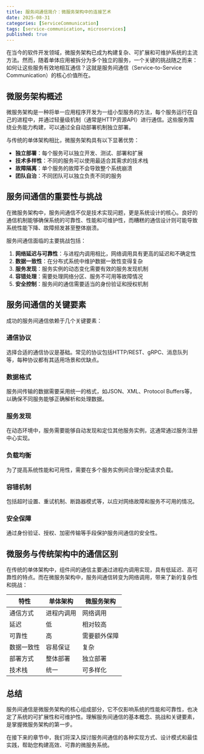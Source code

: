 ```yaml
---
title: 服务间通信简介：微服务架构中的连接艺术
date: 2025-08-31
categories: [ServiceCommunication]
tags: [service-communication, microservices]
published: true
---
```


在当今的软件开发领域，微服务架构已成为构建复杂、可扩展和可维护系统的主流方法。然而，随着单体应用被拆分为多个独立的服务，一个关键的挑战随之而来：如何让这些服务有效地相互通信？这就是服务间通信（Service-to-Service Communication）的核心价值所在。

## 微服务架构概述

微服务架构是一种将单一应用程序开发为一组小型服务的方法，每个服务运行在自己的进程中，并通过轻量级机制（通常是HTTP资源API）进行通信。这些服务围绕业务能力构建，可以通过全自动部署机制独立部署。

与传统的单体架构相比，微服务架构具有以下显著优势：
- **独立部署**：每个服务可以独立开发、测试、部署和扩展
- **技术多样性**：不同的服务可以使用最适合其需求的技术栈
- **故障隔离**：单个服务的故障不会导致整个系统崩溃
- **团队自治**：不同团队可以独立负责不同的服务

## 服务间通信的重要性与挑战

在微服务架构中，服务间通信不仅是技术实现问题，更是系统设计的核心。良好的通信机制能够确保系统的可靠性、性能和可维护性，而糟糕的通信设计则可能导致系统性能下降、故障频发甚至整体崩溃。

服务间通信面临的主要挑战包括：
1. **网络延迟与可靠性**：与进程内调用相比，网络调用具有更高的延迟和不确定性
2. **数据一致性**：在分布式系统中维护数据一致性变得复杂
3. **服务发现**：服务实例的动态变化需要有效的服务发现机制
4. **容错处理**：需要处理网络分区、服务不可用等故障情况
5. **安全控制**：服务间的通信需要适当的身份验证和授权机制

## 服务间通信的关键要素

成功的服务间通信依赖于几个关键要素：

### 通信协议
选择合适的通信协议是基础。常见的协议包括HTTP/REST、gRPC、消息队列等，每种协议都有其适用场景和优缺点。

### 数据格式
服务间传输的数据需要采用统一的格式，如JSON、XML、Protocol Buffers等，以确保不同服务能够正确解析和处理数据。

### 服务发现
在动态环境中，服务需要能够自动发现和定位其他服务实例，这通常通过服务注册中心实现。

### 负载均衡
为了提高系统性能和可用性，需要在多个服务实例间合理分配请求负载。

### 容错机制
包括超时设置、重试机制、断路器模式等，以应对网络故障和服务不可用的情况。

### 安全保障
通过身份验证、授权、加密传输等手段保护服务间通信的安全性。

## 微服务与传统架构中的通信区别

在传统的单体架构中，组件间的通信主要通过进程内调用实现，具有低延迟、高可靠性的特点。而在微服务架构中，服务间通信转变为网络调用，带来了新的复杂性和挑战：

| 特性 | 单体架构 | 微服务架构 |
|------|----------|------------|
| 通信方式 | 进程内调用 | 网络调用 |
| 延迟 | 低 | 相对较高 |
| 可靠性 | 高 | 需要额外保障 |
| 数据一致性 | 容易保证 | 复杂 |
| 部署方式 | 整体部署 | 独立部署 |
| 技术栈 | 统一 | 可多样化 |

## 总结

服务间通信是微服务架构的核心组成部分，它不仅影响系统的性能和可靠性，也决定了系统的可扩展性和可维护性。理解服务间通信的基本概念、挑战和关键要素，是掌握微服务架构的第一步。

在接下来的章节中，我们将深入探讨服务间通信的各种实现方式、设计模式和最佳实践，帮助您构建高效、可靠的微服务系统。
